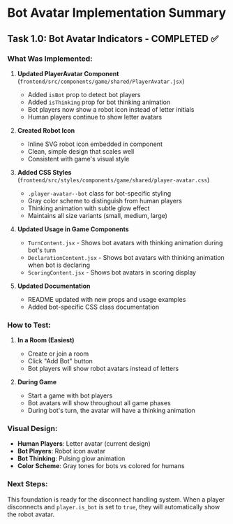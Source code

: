 # Bot Avatar Implementation Summary

## Task 1.0: Bot Avatar Indicators - COMPLETED ✅

### What Was Implemented:

1. **Updated PlayerAvatar Component** (`frontend/src/components/game/shared/PlayerAvatar.jsx`)
   - Added `isBot` prop to detect bot players
   - Added `isThinking` prop for bot thinking animation
   - Bot players now show a robot icon instead of letter initials
   - Human players continue to show letter avatars

2. **Created Robot Icon**
   - Inline SVG robot icon embedded in component
   - Clean, simple design that scales well
   - Consistent with game's visual style

3. **Added CSS Styles** (`frontend/src/styles/components/game/shared/player-avatar.css`)
   - `.player-avatar--bot` class for bot-specific styling
   - Gray color scheme to distinguish from human players
   - Thinking animation with subtle glow effect
   - Maintains all size variants (small, medium, large)

4. **Updated Usage in Game Components**
   - `TurnContent.jsx` - Shows bot avatars with thinking animation during bot's turn
   - `DeclarationContent.jsx` - Shows bot avatars with thinking animation when bot is declaring
   - `ScoringContent.jsx` - Shows bot avatars in scoring display

5. **Updated Documentation**
   - README updated with new props and usage examples
   - Added bot-specific CSS class documentation

### How to Test:

1. **In a Room (Easiest)**
   - Create or join a room
   - Click "Add Bot" button
   - Bot players will show robot avatars instead of letters

2. **During Game**
   - Start a game with bot players
   - Bot avatars will show throughout all game phases
   - During bot's turn, the avatar will have a thinking animation

### Visual Design:
- **Human Players**: Letter avatar (current design)
- **Bot Players**: Robot icon avatar
- **Bot Thinking**: Pulsing glow animation
- **Color Scheme**: Gray tones for bots vs colored for humans

### Next Steps:
This foundation is ready for the disconnect handling system. When a player disconnects and `player.is_bot` is set to `true`, they will automatically show the robot avatar.